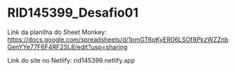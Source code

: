 # RID145399_Desafio01

Link da planilha do Sheet Monkey: https://docs.google.com/spreadsheets/d/1pmGT6pKyER06LSOf8PkzWZZnbGenYYe77F6F4RF2SL8/edit?usp=sharing

Link do site no Netlify: rid145399.netlify.app
